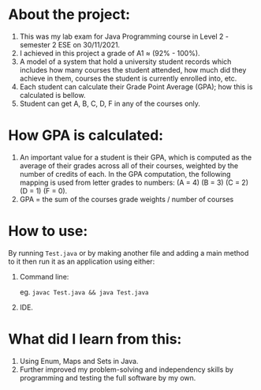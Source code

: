 # About the project:

 1. This was my lab exam for Java Programming course in Level 2 - semester 2 ESE on 30/11/2021.
 2. I achieved in this project a grade of A1 ≈ (92% - 100%).
 3. A model of a system that hold a university student records which includes how many courses the student attended, how much did they achieve in them, courses the student is currently enrolled into, etc.
 4. Each student can calculate their Grade Point Average (GPA); how this is calculated is bellow.
 5. Student can get A, B, C, D, F in any of the courses only.

# How GPA is calculated:

 1. An important value for a student is their GPA, which is computed as the average of their grades across all of their courses, weighted by the number of credits of each. In the GPA computation, the following mapping is used from letter grades to numbers: (A = 4) (B = 3) (C = 2) (D = 1) (F = 0). 
 2. GPA = the sum of the courses grade weights / number of courses

# How to use:
By running `Test.java` or by making another file and adding a main method to it then run it as an application using either:

 1. Command line:

	eg. `javac Test.java && java Test.java`

2. IDE.

# What did I learn from this:

 1. Using Enum, Maps and Sets in Java.
 3. Further improved my problem-solving and independency skills by programming and testing the full software by my own.
